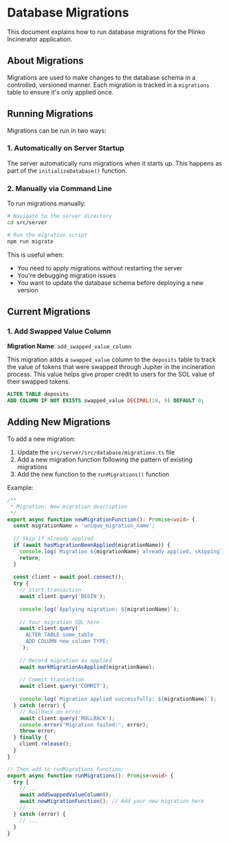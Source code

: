 # Database Migrations

This document explains how to run database migrations for the Plinko Incinerator application.

## About Migrations

Migrations are used to make changes to the database schema in a controlled, versioned manner. Each migration is tracked in a `migrations` table to ensure it's only applied once.

## Running Migrations

Migrations can be run in two ways:

### 1. Automatically on Server Startup

The server automatically runs migrations when it starts up. This happens as part of the `initializeDatabase()` function.

### 2. Manually via Command Line

To run migrations manually:

```bash
# Navigate to the server directory
cd src/server

# Run the migration script
npm run migrate
```

This is useful when:
- You need to apply migrations without restarting the server
- You're debugging migration issues
- You want to update the database schema before deploying a new version

## Current Migrations

### 1. Add Swapped Value Column

**Migration Name**: `add_swapped_value_column`

This migration adds a `swapped_value` column to the `deposits` table to track the value of tokens that were swapped through Jupiter in the incineration process. This value helps give proper credit to users for the SOL value of their swapped tokens.

```sql
ALTER TABLE deposits 
ADD COLUMN IF NOT EXISTS swapped_value DECIMAL(18, 9) DEFAULT 0;
```

## Adding New Migrations

To add a new migration:

1. Update the `src/server/src/database/migrations.ts` file
2. Add a new migration function following the pattern of existing migrations
3. Add the new function to the `runMigrations()` function

Example:

```typescript
/**
 * Migration: New migration description
 */
export async function newMigrationFunction(): Promise<void> {
  const migrationName = 'unique_migration_name';
  
  // Skip if already applied
  if (await hasMigrationBeenApplied(migrationName)) {
    console.log(`Migration ${migrationName} already applied, skipping`);
    return;
  }
  
  const client = await pool.connect();
  try {
    // Start transaction
    await client.query('BEGIN');
    
    console.log(`Applying migration: ${migrationName}`);
    
    // Your migration SQL here
    await client.query(`
      ALTER TABLE some_table 
      ADD COLUMN new_column TYPE;
    `);
    
    // Record migration as applied
    await markMigrationAsApplied(migrationName);
    
    // Commit transaction
    await client.query('COMMIT');
    
    console.log(`Migration applied successfully: ${migrationName}`);
  } catch (error) {
    // Rollback on error
    await client.query('ROLLBACK');
    console.error('Migration failed:', error);
    throw error;
  } finally {
    client.release();
  }
}

// Then add to runMigrations function:
export async function runMigrations(): Promise<void> {
  try {
    // ...
    await addSwappedValueColumn();
    await newMigrationFunction(); // Add your new migration here
    // ...
  } catch (error) {
    // ...
  }
} 